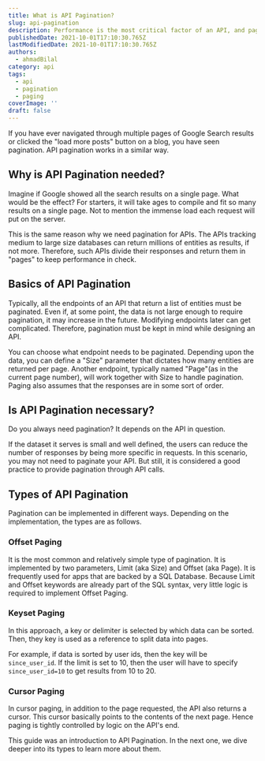 ```yaml
---
title: What is API Pagination?
slug: api-pagination
description: Performance is the most critical factor of an API, and pagination is one way of optimizing it. Let's learn why.
publishedDate: 2021-10-01T17:10:30.765Z
lastModifiedDate: 2021-10-01T17:10:30.765Z
authors:
  - ahmadBilal
category: api
tags:
  - api
  - pagination
  - paging
coverImage: ''
draft: false
---
```


<Lead>
If you have ever navigated through multiple pages of Google Search results or clicked the "load more posts" button on a blog, you have seen pagination. API pagination works in a similar way.
</Lead>

## Why is API Pagination needed?

Imagine if Google showed all the search results on a single page. What would be the effect? For starters, it will take ages to compile and fit so many results on a single page. Not to mention the immense load each request will put on the server.

This is the same reason why we need pagination for APIs. The APIs tracking medium to large size databases can return millions of entities as results, if not more. Therefore, such APIs divide their responses and return them in "pages" to keep performance in check.

## Basics of API Pagination

Typically, all the endpoints of an API that return a list of entities must be paginated. Even if, at some point, the data is not large enough to require pagination, it may increase in the future. Modifying endpoints later can get complicated. Therefore, pagination must be kept in mind while designing an API.

You can choose what endpoint needs to be paginated. Depending upon the data, you can define a "Size" parameter that dictates how many entities are returned per page. Another endpoint, typically named "Page"(as in the current page number), will work together with Size to handle pagination. Paging also assumes that the responses are in some sort of order.

## Is API Pagination necessary?

Do you always need pagination? It depends on the API in question.

If the dataset it serves is small and well defined, the users can reduce the number of responses by being more specific in requests. In this scenario, you may not need to paginate your API. But still, it is considered a good practice to provide pagination through API calls.

## Types of API Pagination

Pagination can be implemented in different ways. Depending on the implementation, the types are as follows.

### Offset Paging

It is the most common and relatively simple type of pagination. It is implemented by two parameters, Limit (aka Size) and Offset (aka Page). It is frequently used for apps that are backed by a SQL Database. Because Limit and Offset keywords are already part of the SQL syntax, very little logic is required to implement Offset Paging.

### Keyset Paging

In this approach, a key or delimiter is selected by which data can be sorted. Then, they key is used as a reference to split data into pages.

For example, if data is sorted by user ids, then the key will be `since_user_id`. If the limit is set to 10, then the user will have to specify `since_user_id=10` to get results from 10 to 20.

### Cursor Paging

In cursor paging, in addition to the page requested, the API also returns a cursor. This cursor basically points to the contents of the next page. Hence paging is tightly controlled by logic on the API's end.

This guide was an introduction to API Pagination. In the next one, we dive deeper into its types to learn more about them.
